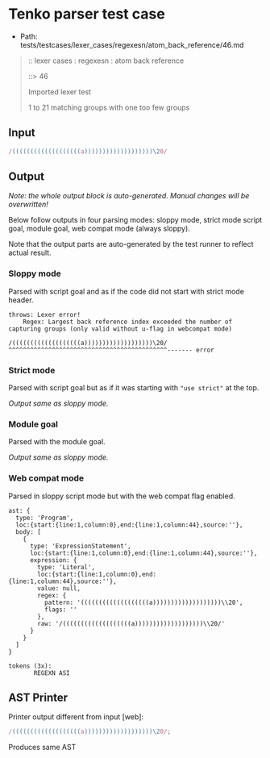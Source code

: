 # Tenko parser test case

- Path: tests/testcases/lexer_cases/regexesn/atom_back_reference/46.md

> :: lexer cases : regexesn : atom back reference
>
> ::> 46
>
> Imported lexer test
>
> 1 to 21 matching groups with one too few groups

## Input

`````js
/(((((((((((((((((((a)))))))))))))))))))\20/
`````

## Output

_Note: the whole output block is auto-generated. Manual changes will be overwritten!_

Below follow outputs in four parsing modes: sloppy mode, strict mode script goal, module goal, web compat mode (always sloppy).

Note that the output parts are auto-generated by the test runner to reflect actual result.

### Sloppy mode

Parsed with script goal and as if the code did not start with strict mode header.

`````
throws: Lexer error!
    Regex: Largest back reference index exceeded the number of capturing groups (only valid without u-flag in webcompat mode)

/(((((((((((((((((((a)))))))))))))))))))\20/
^^^^^^^^^^^^^^^^^^^^^^^^^^^^^^^^^^^^^^^^^^^^------- error
`````

### Strict mode

Parsed with script goal but as if it was starting with `"use strict"` at the top.

_Output same as sloppy mode._

### Module goal

Parsed with the module goal.

_Output same as sloppy mode._

### Web compat mode

Parsed in sloppy script mode but with the web compat flag enabled.

`````
ast: {
  type: 'Program',
  loc:{start:{line:1,column:0},end:{line:1,column:44},source:''},
  body: [
    {
      type: 'ExpressionStatement',
      loc:{start:{line:1,column:0},end:{line:1,column:44},source:''},
      expression: {
        type: 'Literal',
        loc:{start:{line:1,column:0},end:{line:1,column:44},source:''},
        value: null,
        regex: {
          pattern: '(((((((((((((((((((a)))))))))))))))))))\\20',
          flags: ''
        },
        raw: '/(((((((((((((((((((a)))))))))))))))))))\\20/'
      }
    }
  ]
}

tokens (3x):
       REGEXN ASI
`````


## AST Printer

Printer output different from input [web]:

````js
/(((((((((((((((((((a)))))))))))))))))))\20/;
````

Produces same AST
